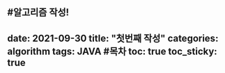 #알고리즘 작성!
---
date: 2021-09-30
title: "첫번째 작성"
categories: algorithm
tags: JAVA
#목차
toc: true
toc_sticky: true
---
